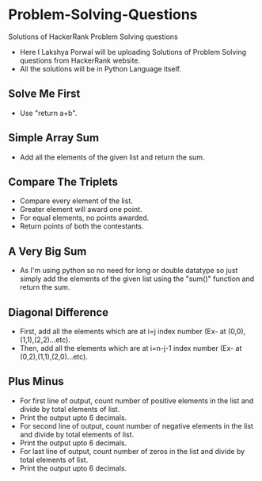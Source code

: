 # Problem-Solving-Questions
Solutions of HackerRank Problem Solving questions

- Here I Lakshya Porwal will be uploading Solutions of Problem Solving questions from HackerRank website.
- All the solutions will be in Python Language itself.

##
## Solve Me First
- Use "return a+b".

##
## Simple Array Sum
- Add all the elements of the given list and return the sum.

##
## Compare The Triplets
- Compare every element of the list.
- Greater element will award one point.
- For equal elements, no points awarded.
- Return points of both the contestants.

##
## A Very Big Sum
- As I'm using python so no need for long or double datatype so just simply add the elements of the given list using the "sum()" function and return the sum.

##
## Diagonal Difference
- First, add all the elements which are at i=j index number (Ex- at (0,0),(1,1),(2,2)...etc).
- Then, add all the elements which are at i=n-j-1 index number (Ex- at (0,2),(1,1),(2,0)...etc).

##
## Plus Minus
- For first line of output, count number of positive elements in the list and divide by total elements of list.
- Print the output upto 6 decimals.
- For second line of output, count number of negative elements in the list and divide by total elements of list.
- Print the output upto 6 decimals.
- For last line of output, count number of zeros in the list and divide by total elements of list.
- Print the output upto 6 decimals.

##
